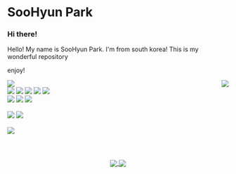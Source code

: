 <!--
**vivian0304/vivian0304** is a ✨ _special_ ✨ repository because its `README.md` (this file) appears on your GitHub profile.

Here are some ideas to get you started:

- 🔭 I’m currently working on ...
- 🌱 I’m currently learning ...
- 👯 I’m looking to collaborate on ...
- 🤔 I’m looking for help with ...
- 💬 Ask me about ...
- 📫 How to reach me: ...
- 😄 Pronouns: ...
- ⚡ Fun fact: ...
-->


# SooHyun Park
### Hi there!
Hello! My name is SooHyun Park. I'm from south korea!
This is my wonderful repository

enjoy!

<div align="center">
  <img align="right" src="http://mazassumnida.wtf/api/v2/generate_badge?boj=vivian0304" />
  
  <div align="left">
    <img src="https://img.shields.io/github/last-commit/vivian0304/vivian0304.svg"/><br>
    <img src="https://img.shields.io/badge/Java-orange?style=flat-square&logo=Java&logoColor=white"/>
    <img src="https://img.shields.io/badge/AngularJs-red?style=flat-square&logo=Angular&logoColor=white"/>
    <img src="https://img.shields.io/badge/JavaScript-F7DF1E?style=flat-square&logo=JavaScript&logoColor=white"/>
    <img src="https://img.shields.io/badge/jQuery-blue?style=flat-square&logo=jQuery&logoColor=white"/>
    <img src="https://img.shields.io/badge/eclipse-purple?style=flat-square&logo=eclipse&logoColor=white"/><br>
    <img src="https://img.shields.io/badge/spring-green?style=flat-square&logo=spring&logoColor=white"/>
    <img src="https://img.shields.io/badge/Mysql-orange?style=flat-square&logo=Mysql&logoColor=white"/>
    <img src="https://img.shields.io/badge/MariaDB-brown?style=flat-square&logo=MariaDB&logoColor=white"/><br><br>
    <img src="https://img.shields.io/badge/Python-3766AB?style=flat-square&logo=Python&logoColor=white"/>
    <img src="https://img.shields.io/badge/Jupyter-F37626?style=flat-square&logo=Jupyter&logoColor=white"/><br><br>
    <img src="https://img.shields.io/badge/C-purple?style=flat-square&logo=c&logoColor=white"/>
  </div>
</div>

<br>

#

<div align="center">
  <a href="https://github.com/vivian0304">
    <img align="center" src="https://github-readme-stats.vercel.app/api?username=vivian0304" />
  </a>
  <a href="https://github.com/vivian0304">
    <img align="center" src="https://github-readme-stats.vercel.app/api/top-langs/?username=vivian0304&langs_count=4" />
  </a>
</div>
